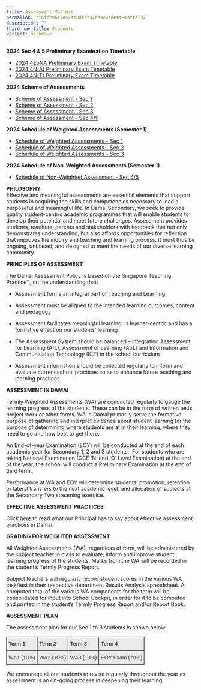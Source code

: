 ```yaml
---
title: Assessment Matters
permalink: /information/students/assessment-matters/
description: ""
third_nav_title: Students
variant: markdown
---
```

**2024 Sec 4 &amp; 5 Preliminary Examination Timetable**

* [2024 4E5NA Preliminary Exam Timetable](/files/2024/2024_4E5NA_Preliminary_Exam_Timetable.pdf)
* [2024 4N(A) Preliminary Exam Timetable](/files/2024/2024_4N_A__Preliminary_Exam_Timetable.pdf)
* [2024 4N(T) Preliminary Exam Timetable](/files/2024/2024_4N_T__Preliminary_Exam_Timetable.pdf)

**2024 Scheme of Assessments**

* [Scheme of Assessment - Sec 1](/files/Our%20Curriculum/Academic%20Programmes/Scheme_of_Assessment_2024__Sec_1_.pdf)
*  [Scheme of Assessment - Sec 2](/files/Our%20Curriculum/Academic%20Programmes/Scheme_of_Assessment_2024__Sec_2_.pdf) 
* [Scheme of Assessment - Sec 3](/files/Our%20Curriculum/Academic%20Programmes/Scheme_of_Assessment_2024__Sec_3_.pdf)
* [Scheme of Assessment - Sec 4/5](/files/Our%20Curriculum/Academic%20Programmes/Scheme_of_Assessment_2024__Sec_4_5_.pdf)

**2024 Schedule of Weighted Assessments (Semester 1)** 

* [Schedule of Weighted Assessments - Sec 1](/files/2024/Schedule_of_Weighted_Assessments__Sec_1_.pdf)
* [Schedule of Weighted Assessments - Sec 2](/files/2024/Schedule_of_Weighted_Assessments__Sec_2_.pdf)
* [Schedule of Weighted Assessments - Sec 3](/files/2024/Schedule_of_Weighted_Assessments__Sec_3_.pdf)

**2024 Schedule of Non-Weighted Assessments (Semester 1)** 

* [Schedule of Non-Weighted Assessment - Sec 4/5](/files/2024/Schedule_of_Non_Weighted_Assessments__Sec_4_5_.pdf)

**PHILOSOPHY**  
Effective and meaningful assessments are essential elements that support students in acquiring the skills and competencies necessary to lead a purposeful and meaningful life. In Damai Secondary, we seek to provide quality student-centric academic programmes that will enable students to develop their potential and meet future challenges. Assessment provides students, teachers, parents and stakeholders with feedback that not only demonstrates understanding, but also affords opportunities for reflection that improves the inquiry and teaching and learning process. It must thus be ongoing, unbiased, and designed to meet the needs of our diverse learning community.&nbsp;  
  
**PRINCIPLES OF ASSESSMENT**&nbsp;

The Damai Assessment Policy is based on the Singapore Teaching Practice™, on the understanding that:

*   Assessment forms an integral part of Teaching and Learning&nbsp;  
    
*   Assessment must be aligned to the intended learning outcomes, content and pedagogy  
    
*   Assessment facilitates meaningful learning, is learner-centric and has a formative effect on our students’ learning  
    
*   The Assessment System should be balanced – integrating Assessment for Learning (AfL), Assessment of Learning (AoL) and Information and Communication Technology (ICT) in the school curriculum  
    
*   Assessment information should be collected regularly to inform and evaluate current school practices so as to enhance future teaching and learning practices  
    

  

**ASSESSMENT IN DAMAI**  

Termly Weighted Assessments (WA) are conducted regularly to gauge the learning progress of the students. These can be in the form of written tests, project work or other forms. WA in Damai primarily serve the formative purpose of gathering and interpret evidence about student learning for the purpose of determining where students are at in their learning, where they need to go and how best to get there.

  

An End-of-year Examination (EOY) will be conducted at the end of each academic year for Secondary 1, 2 and 3 students.&nbsp; For students who are taking National Examination (GCE ‘N’ and ‘O’ Level Examination) at the end of the year, the school will conduct a Preliminary Examination at the end of third term.

  

Performance at WA and EOY will determine students’ promotion, retention or lateral transfers to the next academic level, and allocation of subjects at the Secondary Two streaming exercise.

  

**EFFECTIVE ASSESSMENT PRACTICES**

Click&nbsp;[here](/files/contact-jul19%20(Ms%20Chan).pdf)&nbsp;to read what our Principal has to say about effective assessment practices in Damai.  

**GRADING FOR WEIGHTED ASSESSMENT**  

All Weighted Assessments (WA), regardless of form, will be administered by the subject teacher in class to evaluate, inform and improve student learning progress of the students. Marks from the WA will be recorded in the student’s Termly Progress Report.

  

Subject teachers will regularly record student scores in the various WA task/test in their respective department Results Analysis spreadsheet. A computed total of the various WA components for the term will be consolidated for input into School Cockpit, in order for it to be computed and printed in the student’s Termly Progress Report and/or Report Book.

  

**ASSESSMENT PLAN**  

The assessment plan for our Sec 1 to 3 students is shown below:

<style type="text/css">
.tg  {border-collapse:collapse;border-spacing:0;}
.tg td{border-color:black;border-style:solid;border-width:1px;font-family:Arial, sans-serif;font-size:14px;
  overflow:hidden;padding:10px 5px;word-break:normal;}
.tg th{border-color:black;border-style:solid;border-width:1px;font-family:Arial, sans-serif;font-size:14px;
  font-weight:normal;overflow:hidden;padding:10px 5px;word-break:normal;}
.tg .tg-lch4{background-color:#EAEAEA;color:#454545;font-weight:bold;text-align:left;vertical-align:top}
.tg .tg-yb47{background-color:#EAEAEA;color:#454545;text-align:left;vertical-align:top}
</style>
<table class="tg">
<thead>
  <tr>
    <th class="tg-lch4">Term 1</th>
    <th class="tg-lch4">Term 2</th>
    <th class="tg-lch4">Term 3</th>
    <th class="tg-lch4">Term 4</th>
  </tr>
</thead>
<tbody>
  <tr>
    <td class="tg-yb47">WA1 (10%)</td>
    <td class="tg-yb47">WA2 (10%)</td>
    <td class="tg-yb47">WA3 (10%)</td>
    <td class="tg-yb47">EOY Exam (70%)</td>
  </tr>
</tbody>
</table>

We encourage all our students to revise regularly throughout the year as assessment is an on-going process in deepening their learning.